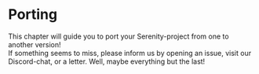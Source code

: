 # Porting

This chapter will guide you to port your Serenity-project from one to another
version!\
If something seems to miss, please inform us by opening an issue, visit our
Discord-chat, or a letter. Well, maybe everything but the last!
